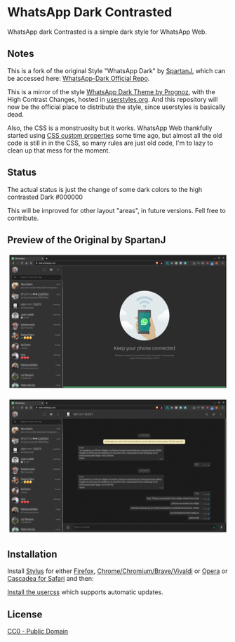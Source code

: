 # WhatsApp Dark Contrasted

WhatsApp dark Contrasted is a simple dark style for WhatsApp Web.

## Notes

This is a fork of the original Style "WhatsApp Dark" by [SpartanJ](https://github.com/SpartanJ/), which can be accessed here: [WhatsApp-Dark Official Repo](https://github.com/SpartanJ/WhatsApp-Dark).

This is a mirror of the style [WhatsApp Dark Theme by Prognoz](https://userstyles.org/styles/142914/), with the High Contrast Changes, hosted in [userstyles.org](https://userstyles.org). And this repository will now be the official place to distribute the style, since userstyles is basically dead.

Also, the CSS is a monstruosity but it works. WhatsApp Web thankfully started using 
[CSS custom properties](https://developer.mozilla.org/en-US/docs/Web/CSS/--*) some time ago, but
almost all the old code is still in in the CSS, so many rules are just old code, I'm to lazy to
clean up that mess for the moment.

## Status

The actual status is just the change of some dark colors to the high contrasted Dark #000000

This will be improved for other layout "areas", in future versions. Fell free to contribute.

## Preview of the Original by SpartanJ

![Preview of WhatsApp Dark home](./images/screenshots/home.png)

![Preview of WhatsApp Dark chat](./images/screenshots/chat.png)

## Installation

Install [Stylus](https://add0n.com/stylus.html) for either 
[Firefox](https://addons.mozilla.org/en-US/firefox/addon/styl-us/), 
[Chrome/Chromium/Brave/Vivaldi](https://chrome.google.com/webstore/detail/stylus/clngdbkpkpeebahjckkjfobafhncgmne) or 
[Opera](https://addons.opera.com/en-gb/extensions/details/stylus/) or 
[Cascadea for Safari](https://cascadea.app/) and then:

[Install the usercss](https://raw.githubusercontent.com/5jubsDelta/WhatsApp-Dark/master/whatsapp-dark.user.css)
which supports automatic updates.

## License

[CC0 - Public Domain](https://creativecommons.org/share-your-work/public-domain/cc0/)
